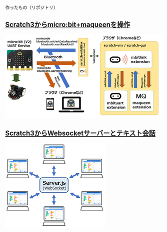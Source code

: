 作ったもの（リポジトリ）

## [Scratch3からmicro:bit+maqueenを操作](index_mbituart.md)

![](images/mbituart.png)

## [Scratch3からWebsocketサーバーとテキスト会話](index_homeroom.md)

![](images/homeroom.png)
